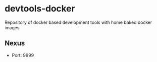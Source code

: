 # devtools-docker

Repository of docker based development tools with home baked docker images 

## Nexus

* Port: 9999
